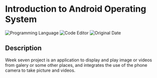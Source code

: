 # Introduction to Android Operating System

![Programming Language](https://img.shields.io/badge/Programming%20Language-Java-red)
![Code Editor](https://img.shields.io/badge/Code%20Editor-Android%20Studio-blue)
![Original Date](https://img.shields.io/badge/Original%20Date-Apr%205%2C%202021-important)

## Description 

Week seven project is an application to display and play image or videos from galery or some other places, and integrates the use of the phone camera to take picture and videos.
